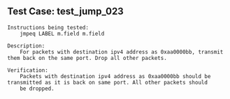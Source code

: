 Test Case: test_jump_023
------------------------

    Instructions being tested:
        jmpeq LABEL m.field m.field

    Description:
        For packets with destination ipv4 address as 0xaa0000bb, transmit them back on the same port. Drop all other packets.

    Verification:
        Packets with destination ipv4 address as 0xaa0000bb should be transmitted as it is back on same port. All other packets should
        be dropped.
